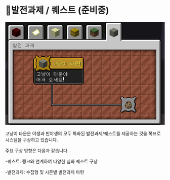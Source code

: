 # 🐹발전과제 / 퀘스트 (준비중)



![커스텀 발전과제 ](<../../.gitbook/assets/image (1) (1) (1).png>)

고냥이 타운은 야생과 반야생의 모두 특화된 발전과제/퀘스트를 제공하는 것을 목표로 시스템을 구상하고 있습니다.&#x20;

주요 구상 방향은 다음과 같습니다

\-퀘스트: 랭크와 연계하여 다양한 심화 퀘스트 구상

\-발전과제: 수집형 및 시즌별 발전과제 마련
